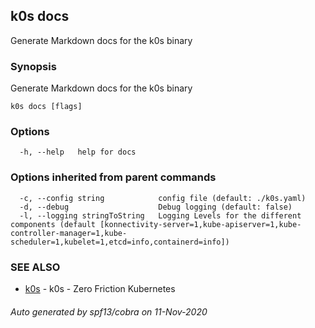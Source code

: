## k0s docs

Generate Markdown docs for the k0s binary

### Synopsis

Generate Markdown docs for the k0s binary

```
k0s docs [flags]
```

### Options

```
  -h, --help   help for docs
```

### Options inherited from parent commands

```
  -c, --config string            config file (default: ./k0s.yaml)
  -d, --debug                    Debug logging (default: false)
  -l, --logging stringToString   Logging Levels for the different components (default [konnectivity-server=1,kube-apiserver=1,kube-controller-manager=1,kube-scheduler=1,kubelet=1,etcd=info,containerd=info])
```

### SEE ALSO

* [k0s](k0s.md)	 - k0s - Zero Friction Kubernetes

###### Auto generated by spf13/cobra on 11-Nov-2020
